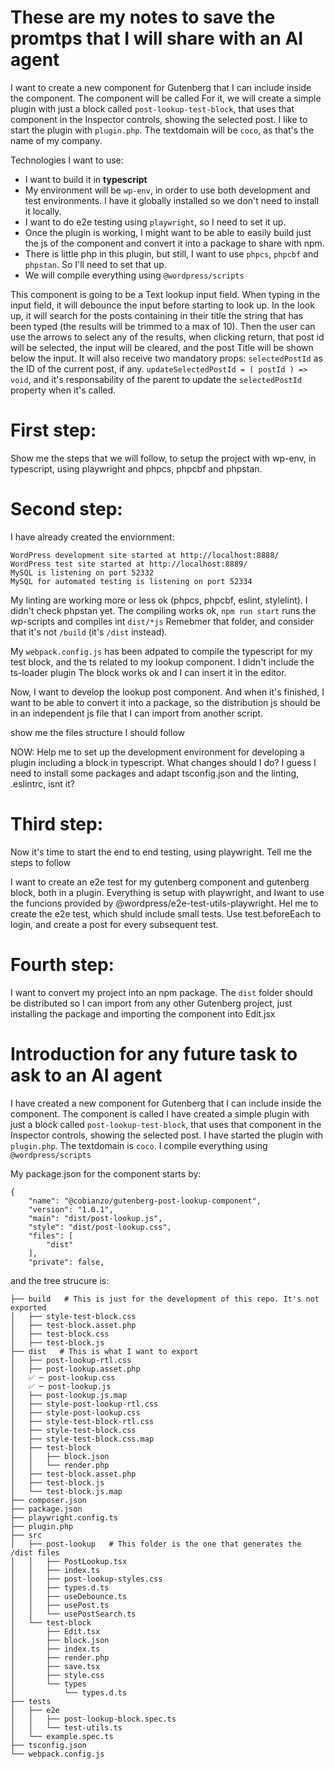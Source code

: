 # These are my notes to save the promtps that I will share with an AI agent

I want to create a new component for Gutenberg that I can include inside the <InspectorControls> component.
The component will be called <PostLookup />
For it, we will create a simple plugin with just a block called `post-lookup-test-block`, that uses that component in the Inspector controls, showing the selected post.
I like to start the plugin with `plugin.php`.
The textdomain will be `coco`, as that's the name of my company.

Technologies I want to use:

-   I want to build it in **typescript**
-   My environment will be `wp-env`, in order to use both development and test environments. I have it globally installed so we don't need to install it locally.
-   I want to do e2e testing using `playwright`, so I need to set it up.
-   Once the plugin is working, I might want to be able to easily build just the js of the component and convert it into a package to share with npm.
-   There is little php in this plugin, but still, I want to use `phpcs`, `phpcbf` and `phpstan`. So I'll need to set that up.
-   We will compile everything using `@wordpress/scripts`

This component is going to be a Text lookup input field. When typing in the input field, it will debounce the input before starting to look up. In the look up, it will search for the posts containing in their title the string that has been typed (the results will be trimmed to a max of 10). Then the user can use the arrows to select any of the results, when clicking return, that post id will be selected, the input will be cleared, and the post Title will be shown below the input.
It will also receive two mandatory props:
`selectedPostId` as the ID of the current post, if any.
`updateSelectedPostId = ( postId ) => void`, and it's responsability of the parent to update the `selectedPostId` property when it's called.

# First step:

Show me the steps that we will follow, to setup the project with wp-env, in typescript, using playwright and phpcs, phpcbf and phpstan.

# Second step:

I have already created the enviornment:

```
WordPress development site started at http://localhost:8888/
WordPress test site started at http://localhost:8889/
MySQL is listening on port 52332
MySQL for automated testing is listening on port 52334
```

My linting are working more or less ok (phpcs, phpcbf, eslint, stylelint). I didn't check phpstan yet.
The compiling works ok, `npm run start` runs the wp-scripts and compiles int `dist/*js`
Remebmer that folder, and consider that it's not `/build` (it's `/dist` instead).

My `webpack.config.js` has been adpated to compile the typescript for my test block, and the ts related to my lookup component.
I didn't include the ts-loader plugin
The block works ok and I can insert it in the editor.

Now, I want to develop the lookup post component. And when it's finished, I want to be able to convert it into a package, so the distribution js should be in an independent js file that I can import from another script.

show me the files structure I should follow

NOW: Help me to set up the development environment for developing a plugin including a block in typescript. What changes should I do? I guess I need to install some packages and adapt tsconfig.json and the linting, .eslintrc, isnt it?

# Third step:

Now it's time to start the end to end testing, using playwright.
Tell me the steps to follow

I want to create an e2e test for my gutenberg component and gutenberg block, both in a plugin. Everything is setup with playwright, and Iwant to use the funcions provided by @wordpress/e2e-test-utils-playwright. Hel me to create the e2e test, which shuld include small tests. Use test.beforeEach to login, and create a post for every subsequent test.

# Fourth step:

I want to convert my project into an npm package. The `dist` folder should be distributed so I can import <PostLookup> from any other Gutenberg project, just installing the package and importing the component into Edit.jsx

# Introduction for any future task to ask to an AI agent

I have created a new component for Gutenberg that I can include inside the <InspectorControls> component.
The component is called <PostLookup />
I have created a simple plugin with just a block called `post-lookup-test-block`, that uses that component in the Inspector controls, showing the selected post.
I have started the plugin with `plugin.php`.
The textdomain is `coco`.
I compile everything using `@wordpress/scripts`

My package.json for the component starts by:

```
{
    "name": "@cobianzo/gutenberg-post-lookup-component",
    "version": "1.0.1",
    "main": "dist/post-lookup.js",
    "style": "dist/post-lookup.css",
    "files": [
        "dist"
    ],
    "private": false,
```

and the tree strucure is:

```
├── build   # This is just for the development of this repo. It's not exported
│   ├── style-test-block.css
│   ├── test-block.asset.php
│   ├── test-block.css
│   ├── test-block.js
├── dist   # This is what I want to export
│   ├── post-lookup-rtl.css
│   ├── post-lookup.asset.php
│   ✅ ─ post-lookup.css
│   ✅ ─ post-lookup.js
│   ├── post-lookup.js.map
│   ├── style-post-lookup-rtl.css
│   ├── style-post-lookup.css
│   ├── style-test-block-rtl.css
│   ├── style-test-block.css
│   ├── style-test-block.css.map
│   ├── test-block
│   │   ├── block.json
│   │   └── render.php
│   ├── test-block.asset.php
│   ├── test-block.js
│   └── test-block.js.map
├── composer.json
├── package.json
├── playwright.config.ts
├── plugin.php
├── src
│   ├── post-lookup   # This folder is the one that generates the /dist files
│   │   ├── PostLookup.tsx
│   │   ├── index.ts
│   │   ├── post-lookup-styles.css
│   │   ├── types.d.ts
│   │   ├── useDebounce.ts
│   │   ├── usePost.ts
│   │   └── usePostSearch.ts
│   └── test-block
│       ├── Edit.tsx
│       ├── block.json
│       ├── index.ts
│       ├── render.php
│       ├── save.tsx
│       ├── style.css
│       └── types
│           └── types.d.ts
├── tests
│   ├── e2e
│   │   ├── post-lookup-block.spec.ts
│   │   └── test-utils.ts
│   └── example.spec.ts
├── tsconfig.json
└── webpack.config.js

```



